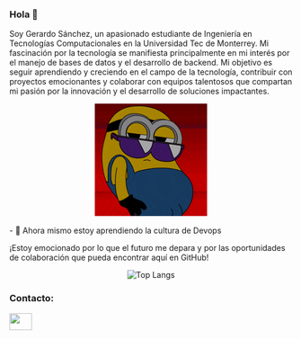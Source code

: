 ### Hola 👋

<!--
**GerardoSanchezz/GerardoSanchezz** is a ✨ _special_ ✨ repository because its `README.md` (this file) appears on your GitHub profile.

Here are some ideas to get you started:

- 🔭 I’m currently working on ...
- 🤔 I’m looking for help with ...
- 💬 Ask me about ...
- 📫 How to reach me: ...
-->
Soy Gerardo Sánchez, un apasionado estudiante de Ingeniería en Tecnologías Computacionales en la Universidad Tec de Monterrey. Mi fascinación por la tecnología se manifiesta principalmente en mi interés por el manejo de bases de datos y el desarrollo de backend.
Mi objetivo es seguir aprendiendo y creciendo en el campo de la tecnología, contribuir con proyectos emocionantes y colaborar con equipos talentosos que compartan mi pasión por la innovación y el desarrollo de soluciones impactantes.

<p align="center">
  <img alt="Minion bailando" width="200" src="Minion bailando.gif">
</p>
- 🌱 Ahora mismo estoy aprendiendo la cultura de Devops



¡Estoy emocionado por lo que el futuro me depara y por las oportunidades de colaboración que pueda encontrar aquí en GitHub!


<p align="center">
  <img src="https://github-readme-stats.vercel.app/api/top-langs/?username=GerardoSanchezz&hide_progress=True" alt="Top Langs">
</p>


 <h3 align="left">Contacto:</h3>
<p align="left">
<a href="https://www.linkedin.com/in/gerardo-ulises-s%C3%A1nchez-f%C3%A9lix-04aa58266/" target="blank"><img align="center" src="https://cdn.jsdelivr.net/npm/simple-icons@3.0.1/icons/linkedin.svg" alt="" height="30" width="40" /></a>
</p>
 




